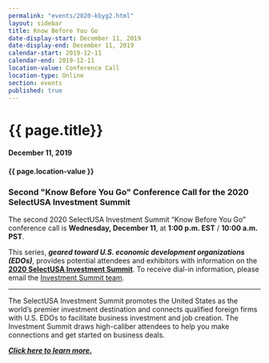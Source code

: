 ```yaml
---
permalink: "events/2020-kbyg2.html"
layout: sidebar
title: Know Before You Go
date-display-start: December 11, 2019
date-display-end: December 11, 2019
calendar-start: 2019-12-11
calendar-end: 2019-12-11
location-value: Conference Call
location-type: Online
section: events
published: true
---
```


# {{ page.title}}

#### December 11, 2019

#### {{ page.location-value }}

### Second "Know Before You Go" Conference Call for the 2020 SelectUSA Investment Summit

The second 2020 SelectUSA Investment Summit “Know Before You Go” conference call is **Wednesday, December 11**, at **1:00 p.m. EST** / **10:00 a.m. PST**.

This series, **_geared toward U.S. economic development organizations (EDOs)_**, provides potential attendees and exhibitors with information on the **[2020 SelectUSA Investment Summit](http://www.selectusasummit.us/?utm_source=website&utm_campaign=2020summit&utm_medium=selectusagov)**. To receive dial-in information, please email the [Investment Summit team](mailto:selectusa@experient-inc.com?Subject=December%2019%20call).

---

The SelectUSA Investment Summit promotes the United States as the world’s premier investment destination and connects qualified foreign firms with U.S. EDOs to facilitate business investment and job creation. The Investment Summit draws high-caliber attendees to help you make connections and get started on business deals. 

**_[Click here to learn more.](http://www.selectusasummit.us/?utm_source=website&utm_campaign=2020summit&utm_medium=selectusagov)_**
